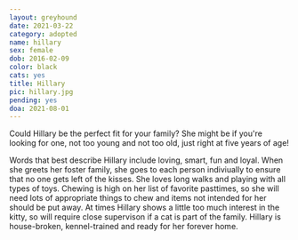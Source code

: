 ```yaml
---
layout: greyhound
date: 2021-03-22
category: adopted
name: hillary
sex: female
dob: 2016-02-09
color: black
cats: yes
title: Hillary
pic: hillary.jpg
pending: yes
doa: 2021-08-01
---
```

Could Hillary be the perfect fit for your family? She might be if you're looking for one, not too young and not too old, just right at five years of age! 

Words that best describe Hillary include loving, smart, fun and loyal. When she greets her foster family, she goes to each person indiviually to ensure that no one gets left of the kisses. She loves long walks and playing with all types of toys. Chewing is high on her list of favorite pasttimes, so she will need lots of appropriate things to chew and items not intended for her should be put away. At times Hillary shows a little too much interest in the kitty, so will require close supervison if a cat is part of the family. Hillary is house-broken, kennel-trained and ready for her forever home. 
